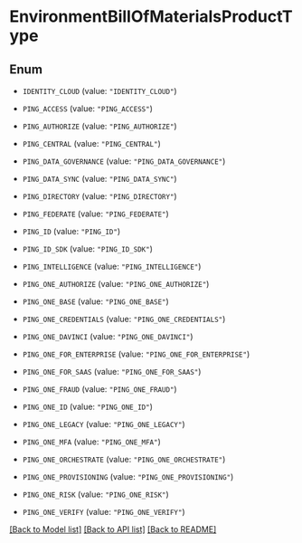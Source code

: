 # EnvironmentBillOfMaterialsProductType

## Enum


* `IDENTITY_CLOUD` (value: `"IDENTITY_CLOUD"`)

* `PING_ACCESS` (value: `"PING_ACCESS"`)

* `PING_AUTHORIZE` (value: `"PING_AUTHORIZE"`)

* `PING_CENTRAL` (value: `"PING_CENTRAL"`)

* `PING_DATA_GOVERNANCE` (value: `"PING_DATA_GOVERNANCE"`)

* `PING_DATA_SYNC` (value: `"PING_DATA_SYNC"`)

* `PING_DIRECTORY` (value: `"PING_DIRECTORY"`)

* `PING_FEDERATE` (value: `"PING_FEDERATE"`)

* `PING_ID` (value: `"PING_ID"`)

* `PING_ID_SDK` (value: `"PING_ID_SDK"`)

* `PING_INTELLIGENCE` (value: `"PING_INTELLIGENCE"`)

* `PING_ONE_AUTHORIZE` (value: `"PING_ONE_AUTHORIZE"`)

* `PING_ONE_BASE` (value: `"PING_ONE_BASE"`)

* `PING_ONE_CREDENTIALS` (value: `"PING_ONE_CREDENTIALS"`)

* `PING_ONE_DAVINCI` (value: `"PING_ONE_DAVINCI"`)

* `PING_ONE_FOR_ENTERPRISE` (value: `"PING_ONE_FOR_ENTERPRISE"`)

* `PING_ONE_FOR_SAAS` (value: `"PING_ONE_FOR_SAAS"`)

* `PING_ONE_FRAUD` (value: `"PING_ONE_FRAUD"`)

* `PING_ONE_ID` (value: `"PING_ONE_ID"`)

* `PING_ONE_LEGACY` (value: `"PING_ONE_LEGACY"`)

* `PING_ONE_MFA` (value: `"PING_ONE_MFA"`)

* `PING_ONE_ORCHESTRATE` (value: `"PING_ONE_ORCHESTRATE"`)

* `PING_ONE_PROVISIONING` (value: `"PING_ONE_PROVISIONING"`)

* `PING_ONE_RISK` (value: `"PING_ONE_RISK"`)

* `PING_ONE_VERIFY` (value: `"PING_ONE_VERIFY"`)


[[Back to Model list]](../README.md#documentation-for-models) [[Back to API list]](../README.md#documentation-for-api-endpoints) [[Back to README]](../README.md)


